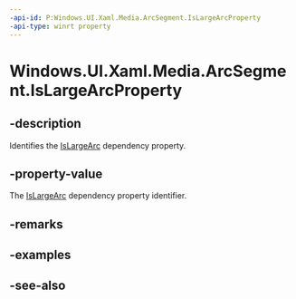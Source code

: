 ```yaml
---
-api-id: P:Windows.UI.Xaml.Media.ArcSegment.IsLargeArcProperty
-api-type: winrt property
---
```


<!-- Property syntax
public Windows.UI.Xaml.DependencyProperty IsLargeArcProperty { get; }
-->

# Windows.UI.Xaml.Media.ArcSegment.IsLargeArcProperty

## -description
Identifies the [IsLargeArc](arcsegment_islargearc.md) dependency property.



## -property-value
The [IsLargeArc](arcsegment_islargearc.md) dependency property identifier.

## -remarks

## -examples

## -see-also
